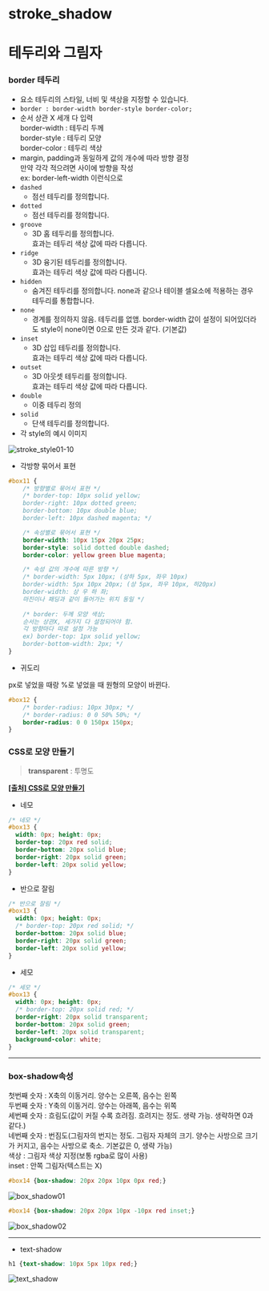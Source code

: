 # stroke_shadow

# 테두리와 그림자

### border 테두리

- 요소 테두리의 스타일, 너비 및 색상을 지정할 수 있습니다.
- `border : border-width border-style border-color;`
- 순서 상관 X 세개 다 입력  
border-width : 테두리 두께  
border-style : 테두리 모양  
border-color : 테두리 색상
- margin, padding과 동일하게 값의 개수에 따라 방향 결정  
만약 각각 적으려면 사이에 방향을 작성  
ex: border-left-width 이런식으로
- `dashed`
    - 점선 테두리를 정의합니다.
- `dotted`
    - 점선 테두리를 정의합니다.
- `groove`
    - 3D 홈 테두리를 정의합니다.  
    효과는 테두리 색상 값에 따라 다릅니다.
- `ridge`
    - 3D 융기된 테두리를 정의합니다.  
    효과는 테두리 색상 값에 따라 다릅니다.
- `hidden`
    - 숨겨진 테두리를 정의합니다. none과 같으나 테이블 셀요소에 적용하는 경우 테두리를 통합합니다.
- `none`
    - 경계를 정의하지 않음. 테두리를 없앰. border-width 값이 설정이 되어있더라도 style이 none이면 0으로 만든 것과 같다. (기본값)
- `inset`
    - 3D 삽입 테두리를 정의합니다.  
    효과는 테두리 색상 값에 따라 다릅니다.
- `outset`
    - 3D 아웃셋 테두리를 정의합니다.  
    효과는 테두리 색상 값에 따라 다릅니다.
- `double`
    - 이중 테두리 정의
- `solid`
    - 단색 테두리를 정의합니다.
- 각 style의 예시 이미지

![stroke_style01-10](../images/day4_images/stroke_style01-10.png)

- 각방향 묶어서 표현

```css
#box11 {
    /* 방향별로 묶어서 표현 */
    /* border-top: 10px solid yellow;
    border-right: 10px dotted green;
    border-bottom: 10px double blue;
    border-left: 10px dashed magenta; */

    /* 속성별로 묶어서 표현 */
    border-width: 10px 15px 20px 25px;
    border-style: solid dotted double dashed;
    border-color: yellow green blue magenta;

    /* 속성 값의 개수에 따른 방향 */
    /* border-width: 5px 10px; (상하 5px, 좌우 10px)
    border-width: 5px 10px 20px; (상 5px, 좌우 10px, 하20px)
    border-width: 상 우 하 좌;
    마진이나 패딩과 같이 들어가는 위치 동일 */
    
    /* border: 두께 모양 색상;
    순서는 상관X, 세가지 다 설정되어야 함.
    각 방향마다 따로 설정 가능
    ex) border-top: 1px solid yellow;
    border-bottom-width: 2px; */
}
```

- 귀도리

px로 넣었을 때랑 %로 넣었을 때 원형의 모양이 바뀐다.  

```css
#box12 {
    /* border-radius: 10px 30px; */
    /* border-radius: 0 0 50% 50%; */
    border-radius: 0 0 150px 150px;
}
```

### CSS로 모양 만들기

> **transparent** : 투명도
> 

[**[출처] CSS로 모양 만들기**](https://css-tricks.com/the-shapes-of-css/)  

- 네모

```css
/* 네모 */
#box13 {
  width: 0px; height: 0px;
  border-top: 20px red solid;
  border-bottom: 20px solid blue;
  border-right: 20px solid green;
  border-left: 20px solid yellow;
}
```

- 반으로 잘림

```css
/* 반으로 잘림 */
#box13 {
  width: 0px; height: 0px;
  /* border-top: 20px red solid; */
  border-bottom: 20px solid blue;
  border-right: 20px solid green;
  border-left: 20px solid yellow;
}
```

- 세모

```css
/* 세모 */
#box13 {
  width: 0px; height: 0px;
  /* border-top: 20px solid red; */
  border-right: 20px solid transparent;
  border-bottom: 20px solid green;
  border-left: 20px solid transparent;
  background-color: white;
}
```

---

### box-shadow속성

첫번째 숫자 : X축의 이동거리. 양수는 오른쪽, 음수는 왼쪽  
두번째 숫자 : Y축의 이동거리. 양수는 아래쪽, 음수는 위쪽  
세번째 숫자 : 흐림도(값이 커질 수록 흐려짐. 흐려지는 정도. 생략 가능. 생략하면 0과 같다.)  
네번째 숫자 : 번짐도(그림자의 번지는 정도. 그림자 자체의 크기. 양수는 사방으로 크기가 커지고, 음수는 사방으로 축소. 기본값은 0, 생략 가능)  
색상 : 그림자 색상 지정(보통 rgba로 많이 사용)  
inset : 안쪽 그림자(텍스트는 X)  

```css
#box14 {box-shadow: 20px 20px 10px 0px red;}
```

![box_shadow01](../images/day4_images/box_shadow01.png)


```css
#box14 {box-shadow: 20px 20px 10px -10px red inset;}
```

![box_shadow02](../images/day4_images/box_shadow02.png)


---

- text-shadow

```css
h1 {text-shadow: 10px 5px 10px red;}
```

![text_shadow](../images/day4_images/text_shadow.png)

